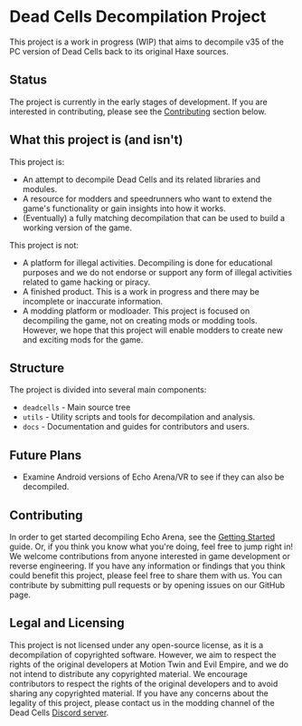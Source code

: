# Dead Cells Decompilation Project

This project is a work in progress (WIP) that aims to decompile v35 of the PC version of Dead Cells back to its original Haxe sources.

## Status

The project is currently in the early stages of development. If you are interested in contributing, please see the [Contributing](#contributing) section below.

## What this project is (and isn't)

This project is:

- An attempt to decompile Dead Cells and its related libraries and modules.
- A resource for modders and speedrunners who want to extend the game's functionality or gain insights into how it works.
- (Eventually) a fully matching decompilation that can be used to build a working version of the game.

This project is not:

- A platform for illegal activities. Decompiling is done for educational purposes and we do not endorse or support any form of illegal activities related to game hacking or piracy.
- A finished product. This is a work in progress and there may be incomplete or inaccurate information.
- A modding platform or modloader. This project is focused on decompiling the game, not on creating mods or modding tools. However, we hope that this project will enable modders to create new and exciting mods for the game.

## Structure

The project is divided into several main components:

- `deadcells` - Main source tree
- `utils` - Utility scripts and tools for decompilation and analysis.
- `docs` - Documentation and guides for contributors and users.

## Future Plans

- Examine Android versions of Echo Arena/VR to see if they can also be decompiled.

## Contributing

In order to get started decompiling Echo Arena, see the [Getting Started](docs/gettingstarted.md) guide. Or, if you think you know what you're doing, feel free to jump right in! We welcome contributions from anyone interested in game development or reverse engineering. If you have any information or findings that you think could benefit this project, please feel free to share them with us. You can contribute by submitting pull requests or by opening issues on our GitHub page.

## Legal and Licensing

This project is not licensed under any open-source license, as it is a decompilation of copyrighted software. However, we aim to respect the rights of the original developers at Motion Twin and Evil Empire, and we do not intend to distribute any copyrighted material. We encourage contributors to respect the rights of the original developers and to avoid sharing any copyrighted material. If you have any concerns about the legality of this project, please contact us in the modding channel of the Dead Cells [Discord server](https://discord.gg/deadcells).
